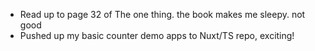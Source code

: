- Read up to page 32 of The one thing. the book makes me sleepy. not good
- Pushed up my basic counter demo apps to Nuxt/TS repo, exciting!
